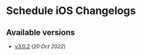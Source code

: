 # Schedule iOS Changelogs

## Available versions

* [v3.0.2](releases/3.0.2/index.md) (_20 Oct 2022_)
